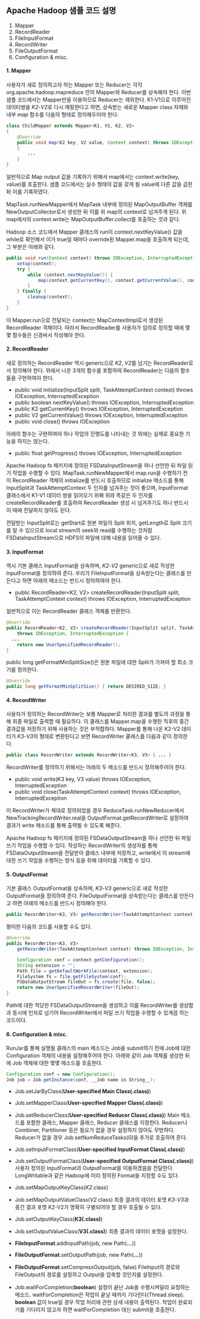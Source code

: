 ## Apache Hadoop 샘플 코드 설명 ##

1. Mapper
2. RecordReader
3. FileInputFormat
4. RecordWriter
5. FileOutputFormat
6. Configuration & misc.


#### 1. Mapper

사용자가 새로 정의하고자 하는 Mapper 또는 Reducer는 각각 org.apache.hadoop.mapreduce 안의 Mapper와 Reducer를 상속해야 한다. 이번 샘플 코드에서는 Mapper만을 이용하므로 Reducer는 제외한다. K1-V1으로 이루어진 데이터쌍을 *K2*-*V2*로 다시 매핑한다고 하면, 상속받는 새로운 Mapper class 자체와 내부 *map* 함수를 다음의 형태로 정의해두어야 한다.

```java
class ChildMapper extends Mapper<K1, V1, K2, V2>
{
	@Override
	public void map(K2 key, V2 value, Context context) throws IOException, InterruptedException
	{
		...
	}
}
```

일반적으로 Map output 값을 기록하기 위해서 map에서는 context.write(key, value)를 호출한다.
샘플 코드에서는 실수 형태의 값을 갖게 될 value에 다른 값을 곱한 뒤 이를 기록하였다.

MapTask.runNewMapper에서 MapTask 내부에 정의된 MapOutputBuffer 객체를
NewOutputCollector로서 생성한 뒤 이를 위 map의 context로 넘겨주게 된다.
위 map에서의 context.write는 MapOutputBuffer.collect를 호출하는 것과 같다.

Hadoop 소스 코드에서 Mapper 클래스의 run이 context.nextKeyValue() 값을 while로 확인해서
이가 true일 때마다 override된 Mapper.map을 호출하게 되는데, 그 부분은 아래와 같다.

```java
public void run(Context context) throws IOException, InterruptedException {
	setup(context);
	try {
		while (context.nextKeyValue()) {
			map(context.getCurrentKey(), context.getCurrentValue(), context);
		}
	} finally {
		cleanup(context);
	}
}
```

이 Mapper.run으로 전달되는 context는 MapContextImpl로서 생성된 RecordReader 객체이다.
따라서 RecordReader를 사용자가 임의로 정의할 때에 몇몇 함수들은 신경써서 작성해야 한다.


#### 2. RecordReader

새로 정의하는 RecordReader 역시 generic으로 *K2*, *V2*를 넘기는 RecordReader로서 정의해야 한다.
위에서 나온 3개의 함수를 포함하여 RecordReader는 다음의 함수들을 구현하여야 한다.

* public void initialize(InputSplit split, TaskAttemptContext context) throws IOException, InterruptedException
* public boolean nextKeyValue() throws IOException, InterruptedException
* public K2 getCurrentKey() throws IOException, InterruptedException
* public V2 getCurrentValue() throws IOException, InterruptedException
* public void close() throws IOException

아래의 함수는 구현하여야 하나 작업의 진행도를 나타내는 것 외에는 실제로 중요한 기능을 하지는 않는다.

* public float getProgress() throws IOException, InterruptedException


Apache Hadoop fs 패키지에 정의된 FSDataInputStream을 하나 선언한 뒤 파일 읽기 작업을 수행할 수 있다.
MapTask.runNewMapper에서 map.run을 수행하기 전 이 RecordReader 객체의 initialize를 반드시 호출하므로
initialize 메소드를 통해 InputSplit과 TaskAttemptContext 두 인자를 넘겨주는 것이 좋으며,
InputFormat 클래스에서 K1-V1 데이터 쌍을 읽어오기 위해 위와 똑같은 두 인자를
createRecordReader를 호출하여 RecordReader 생성 시 넘겨주기도 하나 반드시 이 때에 전달하지 않아도 된다.

전달받는 InputSplit로는 getStart로 원본 파일의 Split 위치, getLength로 Split 크기를 알 수 있으므로
local stream의 seek와 read를 수행하는 것처럼 FSDataInputStream으로 HDFS의 파일에 대해 내용을 읽어올 수 있다.


#### 3. InputFormat

역시 기본 클래스 InputFormat을 상속하며, *K2*-*V2* generic으로 새로 작성한 InputFormat을 정의하여 준다.
우리가 FileInputFormat을 상속받는다는 클래스를 만든다고 하면 아래의 메소드는 반드시 정의하여야 한다.

* public RecordReader<K2, V2> createRecordReader(InputSplit split, TaskAttemptContext context) throws IOException, InterruptedException

일반적으로 이는 RecordReader 클래스 객체를 반환한다.

```java
@Override
public RecordReader<K2, V2> createRecordReader(InputSplit split, TaskAttemptContext context)
	throws IOException, InterruptedException {
  ...
	return new UserSpecifiedRecordReader();
}
```

public long getFormatMinSplitSize()은 원본 파일에 대한 Split가 가져야 할 최소 크기를 정의한다.

```java
@Override
public long getFormatMinSplitSize() { return DESIRED_SIZE; }
```

#### 4. RecordWriter

사용자가 정의하는 RecordWriter는 보통 Mapper로 처리한 결과를 별도의 과정을 통해 최종 파일로 출력할 때 필요하다.
이 클래스를 Mapper.map을 수행한 직후의 중간 결과값을 저장하기 위해 사용하는 것은 부적합하다.
Mapper를 통해 나온 K2-V2 데이터가 *K3*-*V3*의 형태로 변환된다고 보면 RecordWriter 클래스를 다음과 같이 정의한다.

```java
public class RecordWriter extends RecordWriter<K3, V3> { ... }
```

RecordWriter를 정의하기 위해서는 아래의 두 메소드를 반드시 정의해주어야 한다.

* public void write(K3 key, V3 value) throws IOException, InterruptedException
* public void close(TaskAttemptContext context) throws IOException, InterruptedException


이 RecordWriter가 제대로 정의되었을 경우 ReduceTask.runNewReducer에서
NewTrackingRecordWriter.real을 OutputFormat.getRecordWriter로 설정하여
결과가 write 메소드를 통해 출력될 수 있도록 해준다.

Apache Hadoop fs 패키지에 정의된 FSDataOutputStream을 하나 선언한 뒤 파일 쓰기 작업을 수행할 수 있다.
작성하는 RecordWriter의 생성자를 통해 FSDataOutputStream을 전달받아 클래스 내부에 저장하고,
write에서 이 stream에 대한 쓰기 작업을 수행하는 방식 등을 취해 데이터를 기록할 수 있다.


#### 5. OutputFormat

기본 클래스 OutputFormat을 상속하며, *K3*-*V3* generic으로 새로 작성한 OutputFormat을 정의하여 준다.
FileOutputFormat을 상속받는다는 클래스를 만든다고 하면 아래의 메소드를 반드시 정의해야 한다.

```java
public RecordWriter<K3, V3> getRecordWriter(TaskAttemptContext context) throws IOException, InterruptedException
```

평이한 다음의 코드를 사용할 수도 있다.

```java
@Override
public RecordWriter<K3, V3>
	getRecordWriter(TaskAttemptContext context) throws IOException, InterruptedException {

	Configuration conf = context.getConfiguration();
	String extension = "";
	Path file = getDefaultWorkFile(context, extension);
	FileSystem fs = file.getFileSystem(conf);
	FSDataOutputStream fileOut = fs.create(file, false);
	return new UserSpecifiedRecordWriter(fileOut);
}
```

Path에 대한 적당한 FSDataOutputStream을 생성하고 이를 RecordWriter를 생성함과 동시에 인자로 넘기어
RecordWriter에서 파일 쓰기 작업을 수행할 수 있게끔 하는 코드이다.

#### 6. Configuration & misc.

RunJar를 통해 실행될 클래스의 main 메소드는 Job을 submit하기 전에
Job에 대한 Configuration 객체의 내용을 설정해주어야 한다.
아래와 같이 Job 객체를 생성한 뒤에 Job 객체에 대한 몇몇 메소드를 호출한다.

```java
Configuration conf = new Configuration();
Job job = Job.getInstance(conf, __Job name in String__);
```

* Job.setJarByClass(__User-specified Main Class(.class)__)
* Job.setMapperClass(__User-specified Mapper Class(.class)__)
* Job.setReducerClass(__User-specified Reducer Class(.class)__)
	Main 메소드를 포함한 클래스, Mapper 클래스, Reducer 클래스를 지정한다.
	Reducer나 Combiner, Partitioner 등은 필요가 없을 경우 설정하지 않아도 무방하다.
	Reducer가 없을 경우 Job.setNumReduceTasks(0)을 추가로 호출하여 준다.
		
* Job.setInputFormatClass(__User-specified InputFormat Class(.class)__)
* Job.setOutputFormatClass(__User-specified OutputFormat Class(.class)__)
	사용자 정의된 InputFormat과 OutputFormat을 이용하겠음을 전달한다.
	LongWritable과 같은 Hadoop에 미리 정의된 Format을 지정할 수도 있다.

* Job.setMapOutputKeyClass(*K2*.class)
* Job.setMapOutputValueClass(*V2*.class)
	최종 결과의 데이터 포맷 *K3*-*V3*과 중간 결과 포맷 K2-V2가 명확히 구별되어야 할 경우 호출될 수 있다.

* Job.setOutputKeyClass(__K3(.class)__)
* Job.setOutputValueClass(__V3(.class)__)
	최종 결과의 데이터 포맷을 설정한다.
		
* __FileInputFormat__.addInputPath(job, new Path(__...__))
* __FileOutputFormat__.setOutputPath(job, new Path(__...__))
* __FileOutputFormat__.setCompressOutput(job, false)
	FileInput의 경로와 FileOutput의 경로를 설정하고 Output을 압축할 것인지를 설정한다.

* Job.waitForCompletion(__boolean__)
	설정이 끝난 Job을 수행시켜달라 요청하는 메소드.
	waitForCompletion은 작업이 끝날 때까지 기다린다(Thread.sleep).
	__boolean__ 값이 true일 경우 작업 처리에 관한 상세 내용이 출력된다.
	작업이 완료되기를 기다리지 않고자 하면 waitForCompletion 대신 submit을 호출한다.
